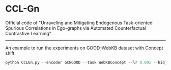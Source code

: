 # CCL-Gn
Official code of "Unraveling and Mitigating Endogenous Task-oriented Spurious Correlations in Ego-graphs via Automated Counterfactual Contrastive Learning"

---
An example to run the experiments on GOOD-WebKB dataset with Concept shift.
```python
python CCLGn.py --encoder GCNGOOD --task WebKBConcept --lr 0.001 --hid_dim 300 --batch_size 200 --accumulation_steps 1 --min_step 200 --max_step 1000 --patience 50 --device 0 --num_hops 3 --size_reg 1e-05 --rank_coef 1.0 --cont_temp 0.05 --ood
```